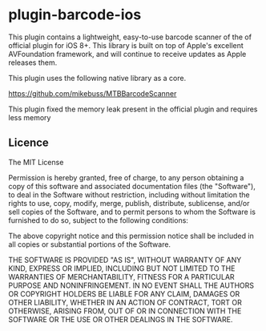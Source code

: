# plugin-barcode-ios
This plugin contains a lightweight, easy-to-use barcode scanner of the of official plugin for iOS 8+. This library is built on top of Apple's excellent AVFoundation framework, and will continue to receive updates as Apple releases them.

This plugin uses the following native library as a core.

https://github.com/mikebuss/MTBBarcodeScanner

This plugin fixed the memory leak present in the official plugin and requires less memory 

## Licence ##

The MIT License

Permission is hereby granted, free of charge, to any person obtaining a copy
of this software and associated documentation files (the "Software"), to deal
in the Software without restriction, including without limitation the rights
to use, copy, modify, merge, publish, distribute, sublicense, and/or sell
copies of the Software, and to permit persons to whom the Software is
furnished to do so, subject to the following conditions:

The above copyright notice and this permission notice shall be included in
all copies or substantial portions of the Software.

THE SOFTWARE IS PROVIDED "AS IS", WITHOUT WARRANTY OF ANY KIND, EXPRESS OR
IMPLIED, INCLUDING BUT NOT LIMITED TO THE WARRANTIES OF MERCHANTABILITY,
FITNESS FOR A PARTICULAR PURPOSE AND NONINFRINGEMENT. IN NO EVENT SHALL THE
AUTHORS OR COPYRIGHT HOLDERS BE LIABLE FOR ANY CLAIM, DAMAGES OR OTHER
LIABILITY, WHETHER IN AN ACTION OF CONTRACT, TORT OR OTHERWISE, ARISING FROM,
OUT OF OR IN CONNECTION WITH THE SOFTWARE OR THE USE OR OTHER DEALINGS IN
THE SOFTWARE.

